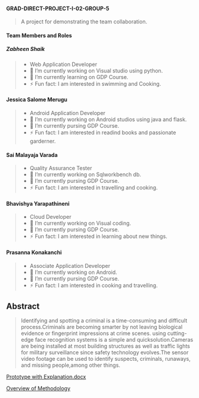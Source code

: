 #### GRAD-DIRECT-PROJECT-I-02-GROUP-5
> A project for demonstrating the team collaboration.

#### Team Members and Roles

##### Zabheen Shaik 
> -  Web Application Developer
> - 🔭 I’m currently working on Visual studio using python.
> - 🌱 I’m currently learning on GDP Course.
> - ⚡ Fun fact: I am interested in swimming and Cooking.

#### Jessica Salome Merugu
> - Android Application Developer
> - 🔭 I’m currently working on Android studios using java and flask.
> - 🌱 I’m currently pursing GDP Course.
> - ⚡ Fun fact: I am interested in readind books and passionate garderner.

#### Sai Malayaja Varada
> - Quality Assurance Tester
> - 🔭 I’m currently working on Sqlworkbench db.
> - 🌱 I’m currently pursing GDP Course.
> - ⚡ Fun fact: I am interested in travelling and cooking.

 #### Bhavishya Yarapathineni
> - Cloud Developer
> - 🔭 I’m currently working on Visual coding.
> - 🌱 I’m currently pursing GDP Course.
> - ⚡ Fun fact: I am interested in learning about new things.

#### Prasanna Konakanchi
> - Associate Application Developer
> - 🔭 I’m currently working on Android.
> - 🌱 I’m currently pursing GDP Course.
> - ⚡ Fun fact: I am interested in cooking and travelling.


## Abstract

> Identifying and spotting a criminal is a time-consuming and difficult process.Criminals are becoming smarter by not leaving biological evidence or fingerprint impressions at crime scenes. 
using cutting-edge face recognition systems is a simple and quicksolution.Cameras are being installed at most building structures as well as traffic lights for military surveillance since safety technology evolves.The sensor video footage can be used to identify suspects, criminals, runaways, and missing people,among other things. 

[Prototype with Explanation.docx](https://github.com/SaiMalayajaVarada/GRAD-DIRECT-PROJECT-I-02-GROUP-5/files/9825909/Prototype.with.Explanation.docx)

[Overview of Methodology](https://github.com/SaiMalayajaVarada/GRAD-DIRECT-PROJECT-I-02-GROUP-5/files/9825909/Overview.of.Methodology.docx)






